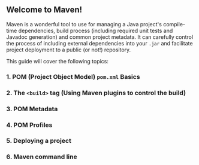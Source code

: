 ## Welcome to Maven!
Maven is a wonderful tool to use for managing a Java
project's compile-time dependencies, build process
(including required unit tests and Javadoc generation)
and common project metadata. It can carefully control
the process of including external dependencies into
your `.jar` and facilitate project deployment to a
public (or not!) repository.

This guide will cover the following topics:
### 1. POM (Project Object Model) `pom.xml` Basics
### 2. The `<build>` tag (Using Maven plugins to control the build)
### 3. POM Metadata
### 4. POM Profiles
### 5. Deploying a project
### 6. Maven command line